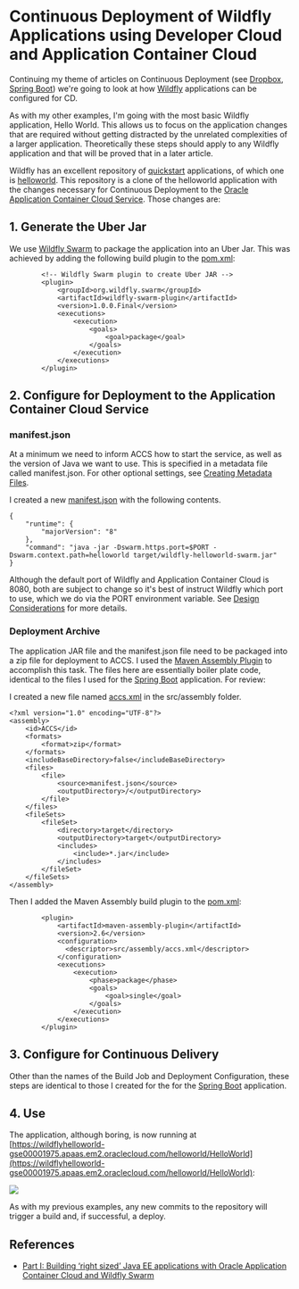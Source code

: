 # Continuous Deployment of Wildfly Applications using Developer Cloud and Application Container Cloud #

Continuing my theme of articles on Continuous Deployment (see [Dropbox](https://wbrianleonard.wordpress.com/2016/08/05/continuous-delivery-of-microservices-using-dropwizard-developer-cloud-and-application-container-cloud/), [Spring Boot](https://wbrianleonard.wordpress.com/2016/10/14/continuous-deployment-of-spring-boot-applications-using-developer-cloud-and-application-container-cloud/)) we're going to look at how [Wildfly](http://wildfly.org/) applications can be configured for CD.

As with my other examples, I'm going with the most basic Wildfly application, Hello World. This allows us to focus on the application changes that are required without getting distracted by the unrelated complexities of a larger application. Theoretically these steps should apply to any Wildfly application and that will be proved that in a later article.

Wildfly has an excellent repository of [quickstart](https://github.com/wildfly/quickstart) applications, of which one is [helloworld](https://github.com/wildfly/quickstart/tree/10.x/helloworld). This repository is a clone of the helloworld application with the changes necessary for Continuous Deployment to the [Oracle Application Container Cloud Service](https://cloud.oracle.com/en_US/acc?tabID=1447830811338). Those changes are:

## 1. Generate the Uber Jar ##
We use [Wildfly Swarm](http://wildfly-swarm.io/) to package the application into an Uber Jar. This was achieved by adding the following build plugin to the [pom.xml](https://github.com/wbleonard/accs-wildfly/blob/master/pom.xml):

			<!-- Wildfly Swarm plugin to create Uber JAR -->
			<plugin>  
                <groupId>org.wildfly.swarm</groupId>  
                <artifactId>wildfly-swarm-plugin</artifactId>  
                <version>1.0.0.Final</version>  
                <executions>  
                    <execution>  
                        <goals>  
                            <goal>package</goal>  
                        </goals>  
                    </execution>  
                </executions>  
			</plugin>  		

## 2. Configure for Deployment to the Application Container Cloud Service

### manifest.json ###

At a minimum we need to inform ACCS how to start the service, as well as the version of Java we want to use. This is specified in a metadata file called manifest.json. For other optional settings, see [Creating Metadata Files](http://docs.oracle.com/cloud/latest/apaas_gs/DVCJV/GUID-D98FB882-5E58-4318-9DCB-4B404FD86E14.htm#DVCJV-GUID-D98FB882-5E58-4318-9DCB-4B404FD86E14).

I created a new [manifest.json](https://github.com/wbleonard/accs-wildfly/blob/master/manifest.json) with the following contents. 

    {  
        "runtime": {  
            "majorVersion": "8"  
        },  
        "command": "java -jar -Dswarm.https.port=$PORT -Dswarm.context.path=helloworld target/wildfly-helloworld-swarm.jar"
	} 


Although the default port of Wildfly and Application Container Cloud is 8080, both are subject to change so it's best of instruct Wildfly which port to use, which we do via the PORT environment variable. See [Design Considerations](http://docs.oracle.com/cloud/latest/apaas_gs/DVCJV/GUID-06172FD2-778D-4882-9BE9-0C1ED9484E8E.htm#DVCJV-GUID-06172FD2-778D-4882-9BE9-0C1ED9484E8E) for more details.

### Deployment Archive ###
 
The application JAR file and the manifest.json file need to be packaged into a zip file for deployment to ACCS. I used the [Maven Assembly Plugin](http://maven.apache.org/plugins/maven-assembly-plugin/) to accomplish this task. The files here are essentially boiler plate code, identical to the files I used for the [Spring Boot](https://wbrianleonard.wordpress.com/2016/10/14/continuous-deployment-of-spring-boot-applications-using-developer-cloud-and-application-container-cloud/) application. For review:

I created a new file named [accs.xml](https://github.com/wbleonard/accs-wildfly/blob/master/src/assembly/accs.xml) in the src/assembly folder. 

	<?xml version="1.0" encoding="UTF-8"?>
	<assembly>
	    <id>ACCS</id>
	    <formats>
	        <format>zip</format>
	    </formats>
	    <includeBaseDirectory>false</includeBaseDirectory>
	    <files>
	        <file>
	            <source>manifest.json</source>
	            <outputDirectory>/</outputDirectory>
	        </file>
	    </files>
	    <fileSets>
	        <fileSet>
	            <directory>target</directory>
	            <outputDirectory>target</outputDirectory>
	            <includes>
	                <include>*.jar</include>
	            </includes>
	        </fileSet>
	    </fileSets>
	</assembly>

Then I added the Maven Assembly build plugin to the [pom.xml](https://github.com/wbleonard/accs-wildfly/blob/master/pom.xml):

            <plugin>
                <artifactId>maven-assembly-plugin</artifactId>
                <version>2.6</version>
                <configuration>
                  <descriptor>src/assembly/accs.xml</descriptor>
                </configuration>
                <executions>
                    <execution>
                        <phase>package</phase>
                        <goals>
                            <goal>single</goal>
                        </goals>
                    </execution>
                </executions>                
            </plugin>

## 3. Configure for Continuous Delivery ##
Other than the names of the Build Job and Deployment Configuration, these steps are identical to those I created for the for the [Spring Boot](https://wbrianleonard.wordpress.com/2016/10/14/continuous-deployment-of-spring-boot-applications-using-developer-cloud-and-application-container-cloud/) application.

## 4. Use ##

The application, although boring, is now running at [https://wildflyhelloworld-gse00001975.apaas.em2.oraclecloud.com/helloworld/HelloWorld](https://wildflyhelloworld-gse00001975.apaas.em2.oraclecloud.com/helloworld/HelloWorld):

![](https://github.com/wbleonard/accs-wildfly/blob/master/images/HelloWorld.JPG)

As with my previous examples, any new commits to the repository will trigger a build and, if successful, a deploy. 

## References ##

- [Part I: Building ‘right sized’ Java EE applications with Oracle Application Container Cloud and Wildfly Swarm](https://community.oracle.com/community/cloud_computing/oracle-cloud-developer-solutions/blog/2016/08/31/part-i-building-right-sized-java-ee-applications-with-oracle-application-container-cloud-and-wildfly-swarm) 
